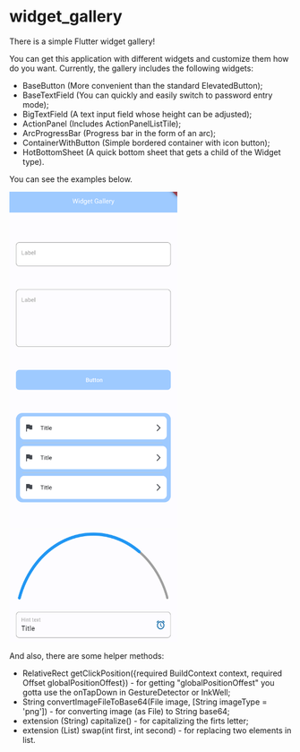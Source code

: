 # widget_gallery

There is a simple Flutter widget gallery!

You can get this application with different widgets and customize them how do you want.
Currently, the gallery includes the following widgets: 
- BaseButton (More convenient than the standard ElevatedButton);
- BaseTextField (You can quickly and easily switch to password entry mode); 
- BigTextField (A text input field whose height can be adjusted); 
- ActionPanel (Includes ActionPanelListTile);
- ArcProgressBar (Progress bar in the form of an arc);
- ContainerWithButton (Simple bordered container with icon button);
- HotBottomSheet (A quick bottom sheet that gets a child of the Widget type).

You can see the examples below.

<img src="example.png" width="300" height="600">  <img src="example_2.png" width="300" height="200">

And also, there are some helper methods:
- RelativeRect getClickPosition({required BuildContext context, required Offset globalPositionOffest}) - for getting  "globalPositionOffest" you gotta use the onTapDown in GestureDetector or InkWell;
- String convertImageFileToBase64(File image, [String imageType = 'png']) - for converting image (as File) to String base64;
- extension (String) capitalize() - for capitalizing the firts letter;
- extension (List) swap(int first, int second) - for replacing two elements in list.